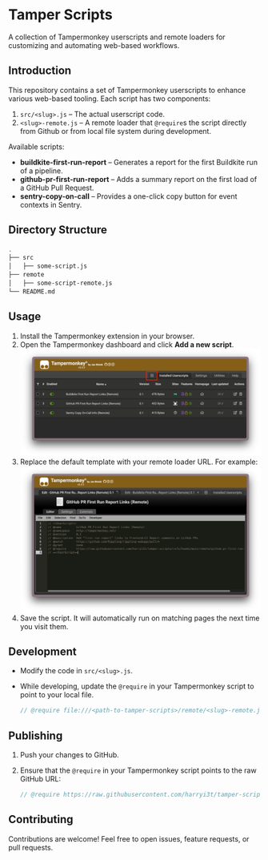 # Tamper Scripts

A collection of Tampermonkey userscripts and remote loaders for customizing and automating web-based workflows.

## Introduction

This repository contains a set of Tampermonkey userscripts to enhance various web-based tooling. Each script has two components:

1. `src/<slug>.js` – The actual userscript code.
2. `<slug>-remote.js` – A remote loader that `@require`s the script directly from Github or from local file system during development.

Available scripts:

- **buildkite-first-run-report** – Generates a report for the first Buildkite run of a pipeline.
- **github-pr-first-run-report** – Adds a summary report on the first load of a GitHub Pull Request.
- **sentry-copy-on-call** – Provides a one-click copy button for event contexts in Sentry.

## Directory Structure

```bash
.
├── src
│   ├── some-script.js
├── remote
│   ├── some-script-remote.js
└── README.md
```

## Usage

1. Install the Tampermonkey extension in your browser.
2. Open the Tampermonkey dashboard and click **Add a new script**.
   ![Add New Script](assets/images/tamper-monkey-dashboard-add-new-script.png)
3. Replace the default template with your remote loader URL. For example:
   ![Paste Remote Script](assets/images/tamper-monkey-paste-remote-script.png)
4. Save the script. It will automatically run on matching pages the next time you visit them.

## Development

- Modify the code in `src/<slug>.js`.
- While developing, update the `@require` in your Tampermonkey script to point to your local file.

   ```js
   // @require file:///<path-to-tamper-scripts>/remote/<slug>-remote.js
   ```

## Publishing

1. Push your changes to GitHub.
2. Ensure that the `@require` in your Tampermonkey script points to the raw GitHub URL:

   ```js
   // @require https://raw.githubusercontent.com/harryi3t/tamper-scripts/refs/heads/main/remote/<slug>-remote.js
   ```

## Contributing

Contributions are welcome! Feel free to open issues, feature requests, or pull requests.

